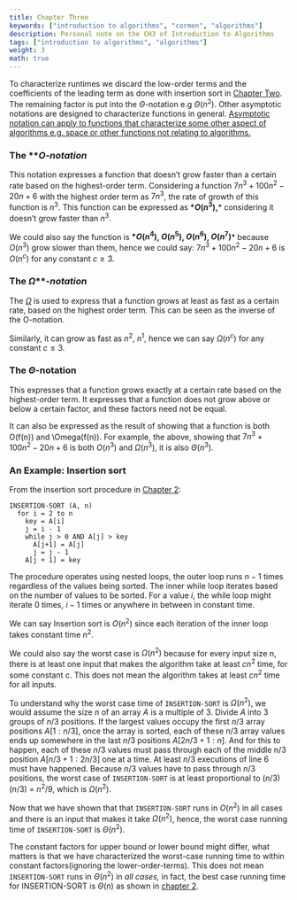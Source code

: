 ```yaml
---
title: Chapter Three
keywords: ["introduction to algorithms", "cormen", "algorithms"]
description: Personal note on the CH3 of Introduction to Algorithms
tags: ["introduction to algorithms", "algorithms"]
weight: 3
math: true
---
```


To characterize runtimes we discard the low-order terms and the coefficients of the leading term as done with insertion sort in [Chapter Two](https://www.notion.so/Chapter-Two-232dda5cd4664a9db41e2d4566448dc4?pvs=21). The remaining factor is put into the $\Theta$-notation e.g $\Theta(n^2)$. Other asymptotic notations are designed to characterize functions in general. [Asymptotic notation can apply to functions that characterize some other aspect of algorithms e.g. space or other functions not relating to algorithms.](https://www.phind.com/search?cache=sz2cz2q2eol3oyoher221uh9)

### The ***O-*notation**

This notation expresses a function that doesn’t grow faster than a certain rate based on the highest-order term. Considering a function $7n^3 + 100n^2 - 20n + 6$ with the highest order term as $7n^3$, the rate of growth of this function is $n^3$. This function can be expressed as **$*O(n^3)$,*** considering it doesn’t grow faster than $n^3$.

We could also say the function is **$*O(n^4)$, $O(n^5)$, $O(n^6)$, $O(n^7)$*** because $O(n^3)$ grow slower than them, hence we could say: $7n^3 + 100n^2 - 20n + 6$ is $O(n^c)$ for any constant $c≥ 3$.

### The $\Omega$***-*notation**

The [$\Omega$](https://en.wikipedia.org/wiki/Omega) is used to express that a function grows at least as fast as a certain rate, based on the highest order term. This can be seen as the inverse of the O-notation.

Similarly, it can grow as fast as $n^2$, $n^1$, hence we can say $\Omega(n^c)$ for any constant $c ≤ 3$.

### The $\Theta$-notation

This expresses that a function grows exactly at a certain rate based on the highest-order term. It expresses that a function does not grow above or below a certain factor, and these factors need not be equal.

It can also be expressed as the result of showing that a function is both O(f(n)) and \Omega(f(n)). For example, the above, showing that $7n^3 + 100n^2 - 20n + 6$ is both $O(n^3)$ and  $\Omega(n^3)$, it is also $\Theta(n^3)$.

### An Example: Insertion sort

From the insertion sort procedure in [Chapter 2](https://www.notion.so/Chapter-Two-232dda5cd4664a9db41e2d4566448dc4?pvs=21):

```
INSERTION-SORT (A, n)
  for i = 2 to n
    key = A[i]
    j = i - 1
    while j > 0 AND A[j] > key
      A[j+1] = A[j]
      j = j - 1
    A[j + 1] = key
```

The procedure operates using nested loops, the outer loop runs $n-1$ times regardless of the values being sorted. The inner while loop iterates based on the number of values to be sorted. For a value $i$, the while loop might iterate $0$ times, $i-1$ times or anywhere in between in constant time. 

We can say Insertion sort is $O(n^2)$ since each iteration of the inner loop takes constant time $n^2$. 

We could also say the worst case is $\Omega(n^2)$ because for every input size n, there is at least one input that makes the algorithm take at least $cn^2$ time, for some constant c. This does not mean the algorithm takes at least $cn^2$ time for all inputs.

To understand why the worst case time of `INSERTION-SORT` is $\Omega(n^2)$, we would assume the size $n$ of an array $A$ is a multiple of $3$. Divide $A$ into $3$ groups of $n/3$ positions. If the largest values occupy the first $n/3$ array positions $A[1:n/3]$, once the array is sorted, each of these $n/3$ array values ends up somewhere in the last $n/3$ positions $A[2n/3 + 1 : n]$. And for this to happen, each of these $n/3$ values must pass through each of the middle n/3 position $A[n/3+1:2n/3]$ one at a time. At least $n/3$ executions of line 6 must have happened. Because $n/3$ values have to pass through $n/3$ positions, the worst case of `INSERTION-SORT` is at least proportional to $(n/3)(n/3)$ = $n^2/9$, which is $\Omega(n^2)$.

Now that we have shown that that `INSERTION-SORT` runs in $O(n^2)$ in all cases and there is an input that makes it take $\Omega(n^2)$, hence, the worst case running time of `INSERTION-SORT` is $\Theta(n^2)$.

The constant factors for upper bound or lower bound might differ, what matters is that we have characterized the worst-case running time to within constant factors(ignoring the lower-order-terms). This does not mean `INSERTION-SORT` runs in $\Theta(n^2)$ in *all cases,* in fact, the best case running time for INSERTION-SORT is $\Theta(n)$ as shown in [chapter 2](https://www.notion.so/Chapter-Two-232dda5cd4664a9db41e2d4566448dc4?pvs=21).